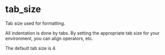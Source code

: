 # tab_size

Tab size used for formatting.

All indentation is done by tabs.
By setting the appropriate tab size for your environment, you can align operators, etc.

The default tab size is 4.
